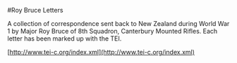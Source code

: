#Roy Bruce Letters

A collection of correspondence sent back to New Zealand during World War 1 by Major Roy Bruce of 8th Squadron, Canterbury Mounted Rifles. Each letter has been marked up with the TEI.

[http://www.tei-c.org/index.xml](http://www.tei-c.org/index.xml)